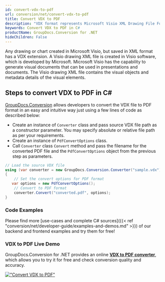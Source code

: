 ```yaml
---
id: convert-vdx-to-pdf
url: conversion/net/convert-vdx-to-pdf
title: Convert VDX to PDF
description: "VDX format represents Microsoft Visio XML Drawing File Format with .vdx extension. Learn how to convert VDX to PDF file programmatically in C# language using GroupDocs.Conversion for .NET library."
keywords: Convert VDX to PDF in C#
productName: GroupDocs.Conversion for .NET
hideChildren: False
---
```


Any drawing or chart created in Microsoft Visio, but saved in XML format has a VDX extension. A Visio drawing XML file is created in Visio software, which is developed by Microsoft. Microsoft Visio has the capability to generate visual documents that can be used in presentations and documents. The Visio drawing XML file contains the visual objects and metadata details of the visual elements.

## Steps to convert VDX to PDF in C#

[GroupDocs.Conversion](https://products.groupdocs.com/conversion/net) allows developers to convert the VDX file to PDF format in an easy and intuitive way just using a few lines of code as described below:

* Create an instance of `Converter` class and pass source VDX file path as a constructor parameter. You may specify absolute or relative file path as per your requirements. 
* Create an instance of `PdfConvertOptions` class.
* Call `Converter` class `Convert` method and pass the filename for the converted PDF file and the `PdfConvertOptions` object from the previous step as parameters.

```csharp
// Load the source VDX file
using (var converter = new GroupDocs.Conversion.Converter("sample.vdx"))
{
    // Set the convert options for PDF format
   var options = new PdfConvertOptions();
    // Convert to PDF format
    converter.Convert("converted.pdf", options);
}
```

### Code Examples

Please find more [use-cases and complete C# sources]({{< ref "conversion/net/developer-guide/examples-and-demos.md" >}}) of our backend and frontend examples and try them for free!

### VDX to PDF Live Demo

GroupDocs.Conversion for .NET provides an online [**VDX to PDF converter**](https://products.groupdocs.app/conversion/vdx-to-pdf), which allows you to try it for free and check conversion quality and accuracy.

[!["Convert VDX to PDF"](conversion/net/images/convert-to-pdf/convert-vdx-to-pdf.png)](https://products.groupdocs.app/conversion/vdx-to-pdf)